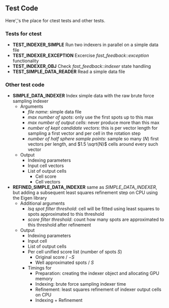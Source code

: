 ## Test Code

Here','s the place for ctest tests and other tests.

### Tests for ctest

   * **TEST_INDEXER_SIMPLE** Run two indexers in parallel on a simple data file
   * **TEST_INDEXER_EXCEPTION** Excercise *fast_feedback::exception* functionality
   * **TEST_INDEXER_OBJ** Check *fast_feedback::indexer* state handling
   * **TEST_SIMPLE_DATA_READER** Read a simple data file

### Other test code

   * **SIMPLE_DATA_INDEXER** Index simple data with the raw brute force sampling indexer
      * Arguments
         * *file name*: simple data file
         * *max number of spots*: only use the first spots up to this max
         * *max number of output cells*: never produce more than this max
         * *number of kept candidate vectors*: this is per vector length for sampling a first vector and per cell in the rotation step
         * *number of half sphere sample points*: sample so many ($N$) first vectors per length, and $1.5 \sqrt{N}$ cells around every such vector
      * Output
         * Indexing parameters
         * Input cell vectors
         * List of output cells
            * Cell score
            * Cell vectors
   * **REFINED_SIMPLE_DATA_INDEXER** same as *SIMPLE_DATA_INDEXER*, but adding a subsequent least squares refinement step on CPU using the Eigen library
      * Additional arguments
         * *lsq spot filter threshold*: cell will be fitted using least squares to spots approximated to this threshold
         * *score filter threshold*: count how many spots are approximated to this threshold after refinement
      * Output
         * Indexing parameters
         * Input cell
         * List of output cells
         * Per cell unified score list (number of spots $S$)
            * Original score / $-S$
            * Well approximated spots / $S$
         * Timings for
            * Preparation: creating the indexer object and allocating GPU memory
            * Indexing: brute force sampling indexer time
            * Refinement: least squares refinement of indexer output cells on CPU
            * Indexing + Refinement

